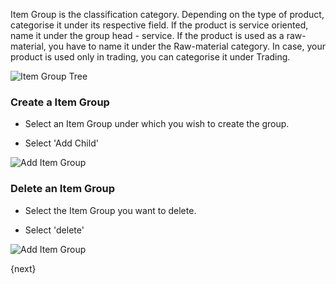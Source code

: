 Item Group is the classification category. Depending on the type of product,
categorise it under its respective field. If the product is
service oriented, name it under the group head - service. If the
product is used as a raw-material, you have to name it under the Raw-material
category. In case, your product is used only in trading, you can categorise it
under Trading.

<img class="screenshot" alt="Item Group Tree" src="{{url_prefix}}/assets/img/stock/item-group-tree.png">

### Create a Item Group

* Select an Item Group under which you wish to create the group.

* Select 'Add Child'

<img class="screenshot" alt="Add Item Group" src="{{url_prefix}}/assets/img/stock/item-group-new.gif">

### Delete an Item Group

* Select the Item Group you want to delete.

* Select 'delete'

<img class="screenshot" alt="Add Item Group" src="{{url_prefix}}/assets/img/stock/item-group-del.gif">

{next}
